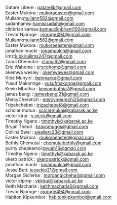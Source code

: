 Gatare Libère : gatarelib@gmail.com     
Easter Mukora : mukoraeaster@gmail.com   
Muliann:muliann582@gmail.com   
sadahhamisi:hamisisadah@gmail.com   
clinbrian kamau:kamauclinbriant100@gmail.com      
Trevor Njoroge : njoroge494@gmail.com  
Muliann:muliann582@gmail.com      
Easter Mukora : mukoraeaster@gmail.com  
jonathan muoki : jonamuokih@gmail.com   
limz:kipkiruilims247@gmail.com   
Tanui Chemutai : ctanui62@gmail.com      
Eric Wahome : erycohomz@gmail.com     
okemwa wesley : okemwawes@gmail.com   
Kibe Munyiri : benmarkq@gmail.com   
Yusuf Makonhge : yusufmakonge@gmail.com   
Kevin Mbuthia : kevinmbuthia7@gmail.com   
james bengi : jamesbengi21@gmail.com   
MercyCherotich : mercyngerechi25@gmail.com   
Trizahchebet : trizachebet8@gmail.com   
scholar mutua : scolarmukai@kabarak.ac.ke   
victor kirui : v.vicck@gmail.com   
Timothy Ngeno : timothyk@kabarak.ac.ke   
Bryan Theuri : brayomuggs@gmail.com   
Collins Swai : swailerc23@gmail.com   
Easter Mukora : mukoraeaster@gmail.com   
Bethly Chemutai : chemutaibethly@gmail.com   
purity chepkemoi:pyuah16@gmail.com   
Timothy Ngeno : timothyk@kabarak.ac.ke   
okero patrick : okeropatrick@gmail.com    
jonathan muoki : jonamuokih@gmail.com   
Jesse Bett: jessekip21@gmail.com     
Morgan Gicheha : morgangicheha4@gmail.com   
victor kiprop : vkkirui@kabarak.ac.ke   
Keith Macharia : keithmacharia0@gmail.com   
Trevor Njoroge : njoroge494@gmail.com   
Habiton Kipkemboi : habitonkipkemboi@gmail.com   
